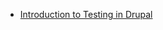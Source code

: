 * [Introduction to Testing in Drupal](https://drupalize.me/tutorial/introduction-testing-drupal?p=3056)
